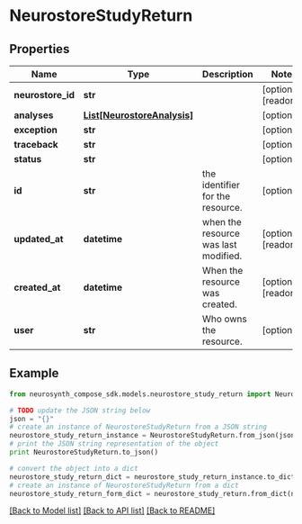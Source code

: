 # NeurostoreStudyReturn


## Properties
Name | Type | Description | Notes
------------ | ------------- | ------------- | -------------
**neurostore_id** | **str** |  | [optional] [readonly] 
**analyses** | [**List[NeurostoreAnalysis]**](NeurostoreAnalysis.md) |  | [optional] 
**exception** | **str** |  | [optional] 
**traceback** | **str** |  | [optional] 
**status** | **str** |  | [optional] 
**id** | **str** | the identifier for the resource. | [optional] 
**updated_at** | **datetime** | when the resource was last modified. | [optional] [readonly] 
**created_at** | **datetime** | When the resource was created. | [optional] [readonly] 
**user** | **str** | Who owns the resource. | [optional] 

## Example

```python
from neurosynth_compose_sdk.models.neurostore_study_return import NeurostoreStudyReturn

# TODO update the JSON string below
json = "{}"
# create an instance of NeurostoreStudyReturn from a JSON string
neurostore_study_return_instance = NeurostoreStudyReturn.from_json(json)
# print the JSON string representation of the object
print NeurostoreStudyReturn.to_json()

# convert the object into a dict
neurostore_study_return_dict = neurostore_study_return_instance.to_dict()
# create an instance of NeurostoreStudyReturn from a dict
neurostore_study_return_form_dict = neurostore_study_return.from_dict(neurostore_study_return_dict)
```
[[Back to Model list]](../README.md#documentation-for-models) [[Back to API list]](../README.md#documentation-for-api-endpoints) [[Back to README]](../README.md)


